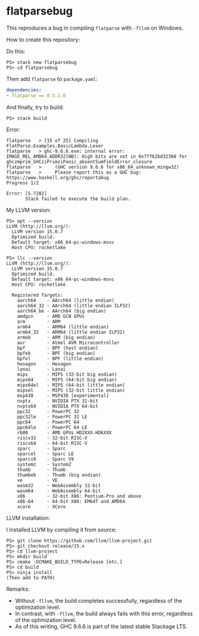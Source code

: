 # flatparsebug

This reproduces a bug in compiling `flatparse` with `-fllvm` on Windows.

How to create this repository:

Do this:
```
PS> stack new flatparsebug
PS> cd flatparsebug
```

Then add `flatparse` to `package.yaml`:

```yaml
dependencies:
- flatparse == 0.5.1.0
```

And finally, try to build:

```
PS> stack build
```

Error:
```
flatparse   > [15 of 25] Compiling FlatParse.Examples.BasicLambda.Lexer
flatparse   > ghc-9.6.6.exe: internal error: IMAGE_REL_AMD64_ADDR32[NB]: High bits are set in 0x7ff62bd32368 for ghczmprim_GHCziPrimziPanic_absentSumFieldError_closure
flatparse   >     (GHC version 9.6.6 for x86_64_unknown_mingw32)
flatparse   >     Please report this as a GHC bug:  https://www.haskell.org/ghc/reportabug
Progress 1/2

Error: [S-7282]
       Stack failed to execute the build plan.
```

My LLVM version:
```
PS> opt --version
LLVM (http://llvm.org/):
  LLVM version 15.0.7
  Optimized build.
  Default target: x86_64-pc-windows-msvc
  Host CPU: rocketlake

PS> llc --version
LLVM (http://llvm.org/):
  LLVM version 15.0.7
  Optimized build.
  Default target: x86_64-pc-windows-msvc
  Host CPU: rocketlake

  Registered Targets:
    aarch64    - AArch64 (little endian)
    aarch64_32 - AArch64 (little endian ILP32)
    aarch64_be - AArch64 (big endian)
    amdgcn     - AMD GCN GPUs
    arm        - ARM
    arm64      - ARM64 (little endian)
    arm64_32   - ARM64 (little endian ILP32)
    armeb      - ARM (big endian)
    avr        - Atmel AVR Microcontroller
    bpf        - BPF (host endian)
    bpfeb      - BPF (big endian)
    bpfel      - BPF (little endian)
    hexagon    - Hexagon
    lanai      - Lanai
    mips       - MIPS (32-bit big endian)
    mips64     - MIPS (64-bit big endian)
    mips64el   - MIPS (64-bit little endian)
    mipsel     - MIPS (32-bit little endian)
    msp430     - MSP430 [experimental]
    nvptx      - NVIDIA PTX 32-bit
    nvptx64    - NVIDIA PTX 64-bit
    ppc32      - PowerPC 32
    ppc32le    - PowerPC 32 LE
    ppc64      - PowerPC 64
    ppc64le    - PowerPC 64 LE
    r600       - AMD GPUs HD2XXX-HD6XXX
    riscv32    - 32-bit RISC-V
    riscv64    - 64-bit RISC-V
    sparc      - Sparc
    sparcel    - Sparc LE
    sparcv9    - Sparc V9
    systemz    - SystemZ
    thumb      - Thumb
    thumbeb    - Thumb (big endian)
    ve         - VE
    wasm32     - WebAssembly 32-bit
    wasm64     - WebAssembly 64-bit
    x86        - 32-bit X86: Pentium-Pro and above
    x86-64     - 64-bit X86: EM64T and AMD64
    xcore      - XCore
```

LLVM installation:

I installed LLVM by compiling it from source:
```
PS> git clone https://github.com/llvm/llvm-project.git
PS> git checkout release/15.x
PS> cd llvm-project
PS> mkdir build
PS> cmake -DCMAKE_BUILD_TYPE=Release [etc.]
PS> cd build
PS> ninja install
(Then add to PATH)
```

Remarks:
- Without `-fllvm`, the build completes successfully, regardless of
  the optimization level.
- In contrast, with `-fllvm`, the build always fails with this error,
  regardless of the optimization level.
- As of this writing, GHC 9.6.6 is part of the latest stable Stackage LTS.
